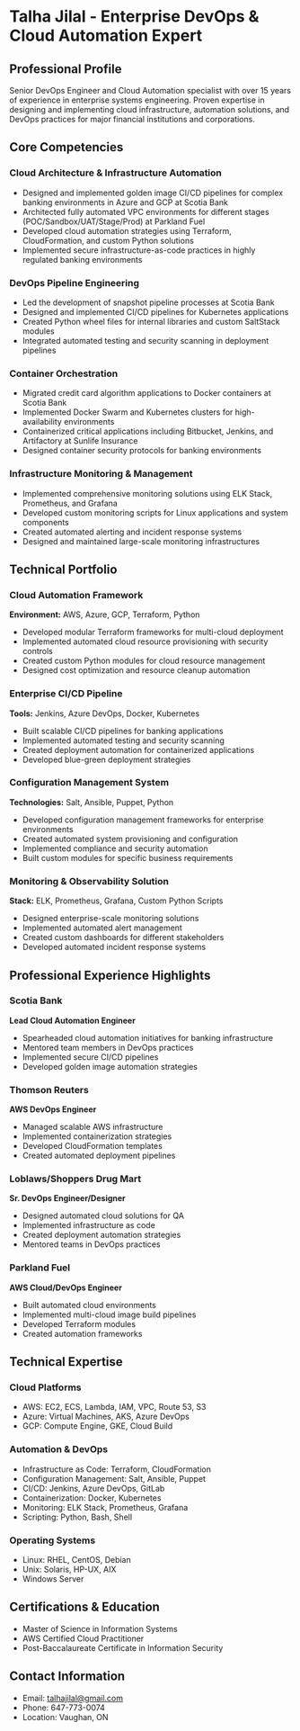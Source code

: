 # Talha Jilal - Enterprise DevOps & Cloud Automation Expert

## Professional Profile
Senior DevOps Engineer and Cloud Automation specialist with over 15 years of experience in enterprise systems engineering. Proven expertise in designing and implementing cloud infrastructure, automation solutions, and DevOps practices for major financial institutions and corporations.

## Core Competencies

### Cloud Architecture & Infrastructure Automation
- Designed and implemented golden image CI/CD pipelines for complex banking environments in Azure and GCP at Scotia Bank
- Architected fully automated VPC environments for different stages (POC/Sandbox/UAT/Stage/Prod) at Parkland Fuel
- Developed cloud automation strategies using Terraform, CloudFormation, and custom Python solutions
- Implemented secure infrastructure-as-code practices in highly regulated banking environments

### DevOps Pipeline Engineering
- Led the development of snapshot pipeline processes at Scotia Bank
- Designed and implemented CI/CD pipelines for Kubernetes applications
- Created Python wheel files for internal libraries and custom SaltStack modules
- Integrated automated testing and security scanning in deployment pipelines

### Container Orchestration
- Migrated credit card algorithm applications to Docker containers at Scotia Bank
- Implemented Docker Swarm and Kubernetes clusters for high-availability environments
- Containerized critical applications including Bitbucket, Jenkins, and Artifactory at Sunlife Insurance
- Designed container security protocols for banking environments

### Infrastructure Monitoring & Management
- Implemented comprehensive monitoring solutions using ELK Stack, Prometheus, and Grafana
- Developed custom monitoring scripts for Linux applications and system components
- Created automated alerting and incident response systems
- Designed and maintained large-scale monitoring infrastructures

## Technical Portfolio

### Cloud Automation Framework
**Environment:** AWS, Azure, GCP, Terraform, Python
- Developed modular Terraform frameworks for multi-cloud deployment
- Implemented automated cloud resource provisioning with security controls
- Created custom Python modules for cloud resource management
- Designed cost optimization and resource cleanup automation

### Enterprise CI/CD Pipeline
**Tools:** Jenkins, Azure DevOps, Docker, Kubernetes
- Built scalable CI/CD pipelines for banking applications
- Implemented automated testing and security scanning
- Created deployment automation for containerized applications
- Developed blue-green deployment strategies

### Configuration Management System
**Technologies:** Salt, Ansible, Puppet, Python
- Developed configuration management frameworks for enterprise environments
- Created automated system provisioning and configuration
- Implemented compliance and security automation
- Built custom modules for specific business requirements

### Monitoring & Observability Solution
**Stack:** ELK, Prometheus, Grafana, Custom Python Scripts
- Designed enterprise-scale monitoring solutions
- Implemented automated alert management
- Created custom dashboards for different stakeholders
- Developed automated incident response systems

## Professional Experience Highlights

### Scotia Bank 
**Lead Cloud Automation Engineer**
- Spearheaded cloud automation initiatives for banking infrastructure
- Mentored team members in DevOps practices
- Implemented secure CI/CD pipelines
- Developed golden image automation strategies

### Thomson Reuters 
**AWS DevOps Engineer**
- Managed scalable AWS infrastructure
- Implemented containerization strategies
- Developed CloudFormation templates
- Created automated deployment pipelines

### Loblaws/Shoppers Drug Mart 
**Sr. DevOps Engineer/Designer**
- Designed automated cloud solutions for QA
- Implemented infrastructure as code
- Created deployment automation strategies
- Mentored teams in DevOps practices

### Parkland Fuel 
**AWS Cloud/DevOps Engineer**
- Built automated cloud environments
- Implemented multi-cloud image build pipelines
- Developed Terraform modules
- Created automation frameworks

## Technical Expertise

### Cloud Platforms
- AWS: EC2, ECS, Lambda, IAM, VPC, Route 53, S3
- Azure: Virtual Machines, AKS, Azure DevOps
- GCP: Compute Engine, GKE, Cloud Build

### Automation & DevOps
- Infrastructure as Code: Terraform, CloudFormation
- Configuration Management: Salt, Ansible, Puppet
- CI/CD: Jenkins, Azure DevOps, GitLab
- Containerization: Docker, Kubernetes
- Monitoring: ELK Stack, Prometheus, Grafana
- Scripting: Python, Bash, Shell

### Operating Systems
- Linux: RHEL, CentOS, Debian
- Unix: Solaris, HP-UX, AIX
- Windows Server

## Certifications & Education
- Master of Science in Information Systems
- AWS Certified Cloud Practitioner
- Post-Baccalaureate Certificate in Information Security

## Contact Information
- Email: talhajilal@gmail.com
- Phone: 647-773-0074
- Location: Vaughan, ON
